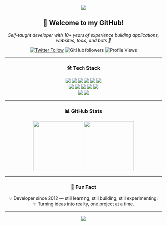 <div align="center">

  <!-- Header -->
  <img src="https://capsule-render.vercel.app/api?type=waving&color=gradient&height=250&section=header&text=Autrix&fontSize=60&fontAlign=50&fontAlignY=35" />

  <h2>👋 Welcome to my GitHub!</h2>
  <p><em>Self-taught developer with 10+ years of experience building applications, websites, tools, and bots 🚀</em></p>

  <!-- Social Badges -->
  [![Twitter Follow](https://img.shields.io/twitter/follow/iAutrix?style=social)](https://twitter.com/iAutrix)
  ![GitHub followers](https://img.shields.io/github/followers/Autrix?style=social)
  ![Profile Views](https://komarev.com/ghpvc/?username=Autrix&color=blueviolet&style=flat-square)

---

### 🛠️ Tech Stack  

<p>
  <!-- Languages -->
  <img src="https://img.shields.io/badge/html5-%23E34F26.svg?&style=for-the-badge&logo=html5&logoColor=white" />
  <img src="https://img.shields.io/badge/css3-%231572B6.svg?&style=for-the-badge&logo=css3&logoColor=white" />
  <img src="https://img.shields.io/badge/javascript-%23323330.svg?&style=for-the-badge&logo=javascript&logoColor=%23F7DF1E" />
  <img src="https://img.shields.io/badge/python-%233776AB.svg?&style=for-the-badge&logo=python&logoColor=white" />
  <img src="https://img.shields.io/badge/java-%23ED8B00.svg?&style=for-the-badge&logo=java&logoColor=white" />
  <img src="https://img.shields.io/badge/csharp-%23239120.svg?&style=for-the-badge&logo=csharp&logoColor=white" />

  <!-- Frameworks -->
  <br>
  <img src="https://img.shields.io/badge/bootstrap-%23563D7C.svg?&style=for-the-badge&logo=bootstrap&logoColor=white" />
  <img src="https://img.shields.io/badge/tailwindcss-%2338B2AC.svg?&style=for-the-badge&logo=tailwind-css&logoColor=white" />
  <img src="https://img.shields.io/badge/django-%23092E20.svg?&style=for-the-badge&logo=django&logoColor=white" />
  <img src="https://img.shields.io/badge/flask-%23000.svg?&style=for-the-badge&logo=flask&logoColor=white" />
  <img src="https://img.shields.io/badge/laravel-%23FF2D20.svg?&style=for-the-badge&logo=laravel&logoColor=white" />

  <!-- Databases -->
  <br>
  <img src="https://img.shields.io/badge/mongodb-%234ea94b.svg?&style=for-the-badge&logo=mongodb&logoColor=white" />
  <img src="https://img.shields.io/badge/mysql-%2300f.svg?&style=for-the-badge&logo=mysql&logoColor=white" />
</p>

---

### 📊 GitHub Stats  

<p>
  <img src="https://github-readme-stats.vercel.app/api?username=Autrix&show_icons=true&theme=tokyonight&hide_border=true" height="160" />
  <img src="https://github-readme-stats.vercel.app/api/top-langs/?username=Autrix&layout=compact&theme=tokyonight&hide_border=true" height="160" />
</p>

---

### 🎯 Fun Fact
💡 Developer since 2012 — still learning, still building, still experimenting.  
✨ Turning ideas into reality, one project at a time.  

---

  <!-- Footer -->
  <img src="https://capsule-render.vercel.app/api?type=waving&color=gradient&height=120&section=footer" />

</div>
